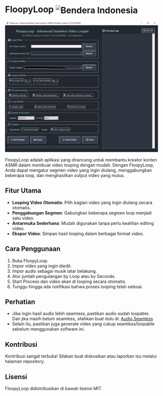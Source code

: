 # FloopyLoop <img src="https://upload.wikimedia.org/wikipedia/commons/9/9f/Flag_of_Indonesia.svg" alt="Bendera Indonesia" width="24" height="18" style="vertical-align:middle;">

![alt text](image.png)

FloopyLoop adalah aplikasi yang dirancang untuk membantu kreator konten ASMR dalam membuat video looping dengan mudah. Dengan FloopyLoop, Anda dapat mengatur segmen video yang ingin diulang, menggabungkan beberapa loop, dan menghasilkan output video yang mulus.

## Fitur Utama

- **Looping Video Otomatis**: Pilih bagian video yang ingin diulang secara otomatis.
- **Penggabungan Segmen**: Gabungkan beberapa segmen loop menjadi satu video.
- **Antarmuka Sederhana**: Mudah digunakan tanpa perlu keahlian editing video.
- **Ekspor Video**: Simpan hasil looping dalam berbagai format video.

## Cara Penggunaan

1. Buka FloopyLoop.
2. Impor video yang ingin diedit.
3. Impor audio sebagai musik latar belakang.
4. Atur jumlah pengulangan by Loop atau by Seconds.
5. Start Process dan video akan di looping secara otomatis.
6. Tunggu hingga ada notifikasi bahwa proses looping telah selesai.

## Perhatian

- Jika ingin hasil audio lebih seamless, pastikan audio sudah loopable. Dan jika masih belum seamless, silahkan buat dulu di: [Audio Seamless](https://www.audjust.com/tools/ai-loop-audio)
- Selain itu, pastikan juga generate video yang cukup seamless/loopable sebelum menggunakan software ini.

## Kontribusi

Kontribusi sangat terbuka! Silakan buat diskusikan atau laporkan isu melalui halaman repository.

## Lisensi

FloopyLoop didistribusikan di bawah lisensi MIT.
